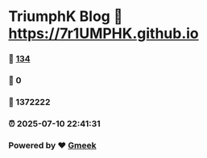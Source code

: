 # TriumphK Blog :link: https://7r1UMPHK.github.io 
### :page_facing_up: [134](https://7r1UMPHK.github.io/tag.html) 
### :speech_balloon: 0 
### :hibiscus: 1372222 
### :alarm_clock: 2025-07-10 22:41:31 
### Powered by :heart: [Gmeek](https://github.com/Meekdai/Gmeek)

